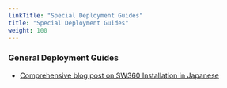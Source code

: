 ```yaml
---
linkTitle: "Special Deployment Guides"
title: "Special Deployment Guides"
weight: 100
---
```


### General Deployment Guides

* [Comprehensive blog post on SW360 Installation in Japanese](https://qiita.com/K-Hama/items/1582b4e1bf248025eabb)
